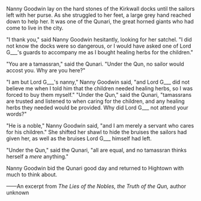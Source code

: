 Nanny Goodwin lay on the hard stones of the Kirkwall docks until the sailors left with her purse. As she struggled to her feet, a large grey hand reached down to help her. It was one of the Qunari, the great horned giants who had come to live in the city.

"I thank you," said Nanny Goodwin hesitantly, looking for her satchel. "I did not know the docks were so dangerous, or I would have asked one of Lord G___'s guards to accompany me as I bought healing herbs for the children."

"You are a tamassran," said the Qunari. "Under the Qun, no sailor would accost you. Why are you here?"

"I am but Lord G___'s nanny," Nanny Goodwin said, "and Lord G___ did not believe me when I told him that the children needed healing herbs, so I was forced to buy them myself."
"Under the Qun," said the Qunari, "tamassrans are trusted and listened to when caring for the children, and any healing herbs they needed would be provided. Why did Lord G___ not attend your words?"

"He is a noble," Nanny Goodwin said, "and I am merely a servant who cares for his children." She shifted her shawl to hide the bruises the sailors had given her, as well as the bruises Lord G___ himself had left.

"Under the Qun," said the Qunari, "all are equal, and no tamassran thinks herself a <i> mere </i> anything."

Nanny Goodwin bid the Qunari good day and returned to Hightown with much to think about.

——An excerpt from  <i> The Lies of the Nobles, the Truth of the Qun, </i> author unknown
